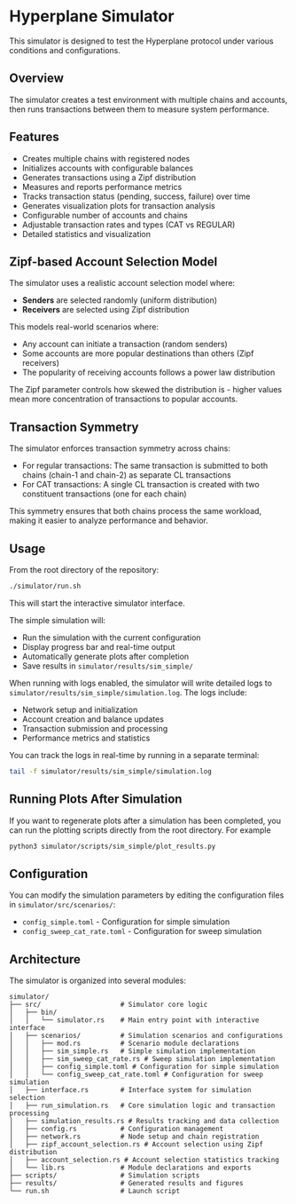 # Hyperplane Simulator

This simulator is designed to test the Hyperplane protocol under various conditions and configurations.

## Overview

The simulator creates a test environment with multiple chains and accounts, then runs transactions between them to measure system performance.

## Features

- Creates multiple chains with registered nodes
- Initializes accounts with configurable balances
- Generates transactions using a Zipf distribution
- Measures and reports performance metrics
- Tracks transaction status (pending, success, failure) over time
- Generates visualization plots for transaction analysis
- Configurable number of accounts and chains
- Adjustable transaction rates and types (CAT vs REGULAR)
- Detailed statistics and visualization

## Zipf-based Account Selection Model

The simulator uses a realistic account selection model where:

- **Senders** are selected randomly (uniform distribution)
- **Receivers** are selected using Zipf distribution

This models real-world scenarios where:

- Any account can initiate a transaction (random senders)
- Some accounts are more popular destinations than others (Zipf receivers)
- The popularity of receiving accounts follows a power law distribution

The Zipf parameter controls how skewed the distribution is - higher values mean more concentration of transactions to popular accounts.

## Transaction Symmetry

The simulator enforces transaction symmetry across chains:

- For regular transactions: The same transaction is submitted to both chains (chain-1 and chain-2) as separate CL transactions
- For CAT transactions: A single CL transaction is created with two constituent transactions (one for each chain)

This symmetry ensures that both chains process the same workload, making it easier to analyze performance and behavior.

## Usage

From the root directory of the repository:

```bash
./simulator/run.sh
```

This will start the interactive simulator interface.

The simple simulation will:

- Run the simulation with the current configuration
- Display progress bar and real-time output
- Automatically generate plots after completion
- Save results in `simulator/results/sim_simple/`

When running with logs enabled, the simulator will write detailed logs to `simulator/results/sim_simple/simulation.log`. The logs include:

- Network setup and initialization
- Account creation and balance updates
- Transaction submission and processing
- Performance metrics and statistics

You can track the logs in real-time by running in a separate terminal:

```bash
tail -f simulator/results/sim_simple/simulation.log
```

## Running Plots After Simulation

If you want to regenerate plots after a simulation has been completed, you can run the plotting scripts directly from the root directory. For example

```bash
python3 simulator/scripts/sim_simple/plot_results.py
```

## Configuration

You can modify the simulation parameters by editing the configuration files in `simulator/src/scenarios/`:

- `config_simple.toml` - Configuration for simple simulation
- `config_sweep_cat_rate.toml` - Configuration for sweep simulation

## Architecture

The simulator is organized into several modules:

```
simulator/
├── src/                    # Simulator core logic
│   ├── bin/
│   │   └── simulator.rs    # Main entry point with interactive interface
│   ├── scenarios/          # Simulation scenarios and configurations
│   │   ├── mod.rs          # Scenario module declarations
│   │   ├── sim_simple.rs   # Simple simulation implementation
│   │   ├── sim_sweep_cat_rate.rs # Sweep simulation implementation
│   │   ├── config_simple.toml # Configuration for simple simulation
│   │   └── config_sweep_cat_rate.toml # Configuration for sweep simulation
│   ├── interface.rs        # Interface system for simulation selection
│   ├── run_simulation.rs   # Core simulation logic and transaction processing
│   ├── simulation_results.rs # Results tracking and data collection
│   ├── config.rs           # Configuration management
│   ├── network.rs          # Node setup and chain registration
│   ├── zipf_account_selection.rs # Account selection using Zipf distribution
│   ├── account_selection.rs # Account selection statistics tracking
│   └── lib.rs              # Module declarations and exports
├── scripts/                # Simulation scripts
├── results/                # Generated results and figures
└── run.sh                  # Launch script
```
